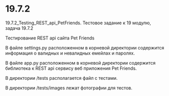 # 19.7.2

19.7.2_Testing_REST_api_PetFriends. Тестовое задание к 19 модулю, задача 19.7.2 

Тестирование REST api сайта Pet Friends

В файле settings.py расположенном в корневой директории содержится информация о валидных и невалидных емейлах и паролях.

В файле app.py расположенном в корневой директории содержится библиотека к REST api сервису веб приложения Pet Friends.

В директории /tests располагается файл с тестами.

В директории /tests/images лежат фотографии для тестов.
